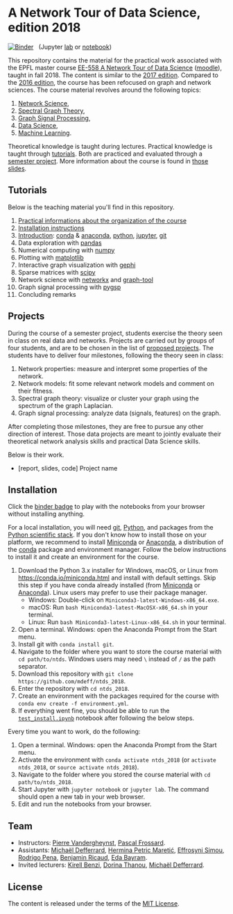 # A Network Tour of Data Science, edition 2018

[![Binder](https://mybinder.org/badge.svg)][binder_lab]
&nbsp; (Jupyter [lab][binder_lab] or [notebook][binder_notebook])

[binder_lab]: https://mybinder.org/v2/gh/mdeff/ntds_2018/outputs?urlpath=lab
[binder_notebook]: https://mybinder.org/v2/gh/mdeff/ntds_2018/outputs?urlpath=tree

This repository contains the material for the practical work associated with the EPFL
master course [EE-558 A Network Tour of Data Science][epfl] ([moodle]), taught
in fall 2018. The content is similar to the [2017 edition]. Compared to the
[2016 edition], the course has been refocused on graph and network sciences.
The course material revolves around the following topics:

1. [Network Science](https://en.wikipedia.org/wiki/Network_science),
1. [Spectral Graph Theory](https://en.wikipedia.org/wiki/Spectral_graph_theory),
1. [Graph Signal Processing](https://arxiv.org/abs/1211.0053),
1. [Data Science](https://en.wikipedia.org/wiki/Data_science),
1. [Machine Learning](https://en.wikipedia.org/wiki/Machine_learning).

Theoretical knowledge is taught during lectures.
Practical knowledge is taught through [tutorials](#tutorials).
Both are practiced and evaluated through a [semester project](#projects).
More information about the course is found in [those slides][practical_info].

[epfl]: http://edu.epfl.ch/coursebook/en/a-network-tour-of-data-science-EE-558
[moodle]: http://moodle.epfl.ch/course/view.php?id=15299
[2016 edition]: https://github.com/mdeff/ntds_2016
[2017 edition]: https://github.com/mdeff/ntds_2017

## Tutorials

Below is the teaching material you'll find in this repository.

1. [Practical informations about the organization of the course][practical_info]
1. [Installation instructions](#installation)
1. [Introduction][t01]: [conda] & [anaconda], [python], [jupyter], [git]
1. Data exploration with [pandas]
1. Numerical computing with [numpy]
1. Plotting with [matplotlib]
1. Interactive graph visualization with [gephi]
1. Sparse matrices with [scipy]
1. Network science with [networkx] and [graph-tool]
1. Graph signal processing with [pygsp]
1. Concluding remarks

[practical_info]: https://github.com/mdeff/ntds_2018/blob/outputs/slides/ntds_info.pdf

[t01]: https://nbviewer.jupyter.org/github/mdeff/ntds_2018/blob/outputs/tutorials/01_introduction.ipynb

[conda]: https://conda.io
[anaconda]: https://anaconda.org
[python]: https://www.python.org
[jupyter]: http://jupyter.org
[git]: https://git-scm.com
[numpy]: http://www.numpy.org
[scipy]: https://www.scipy.org
[matplotlib]: https://matplotlib.org
[pandas]: https://pandas.pydata.org
[networkx]: https://networkx.github.io
[graph-tool]: https://graph-tool.skewed.de
[pygsp]: http://pygsp.readthedocs.io
[gephi]: https://gephi.org

## Projects

During the course of a semester project, students exercise the theory seen in class on real data and networks.
Projects are carried out by groups of four students, and are to be chosen in the list of [proposed projects](projects).
The students have to deliver four milestones, following the theory seen in class:

1. Network properties: measure and interpret some properties of the network.
1. Network models: fit some relevant network models and comment on their fitness.
1. Spectral graph theory: visualize or cluster your graph using the spectrum of the graph Laplacian.
1. Graph signal processing: analyze data (signals, features) on the graph.

After completing those milestones, they are free to pursue any other direction of interest.
Those data projects are meant to jointly evaluate their theoretical network analysis skills and practical Data Science skills.

Below is their work.

* [report, slides, code] Project name

## Installation

Click the [binder badge][binder_lab] to play with the notebooks from your
browser without installing anything.

For a local installation, you will need [git], [Python], and packages from the [Python scientific stack][scipy].
If you don't know how to install those on your platform, we recommend to install [Miniconda] or [Anaconda], a distribution of the [conda] package and environment manager.
Follow the below instructions to install it and create an environment for the course.

1. Download the Python 3.x installer for Windows, macOS, or Linux from
   <https://conda.io/miniconda.html> and install with default settings. Skip
   this step if you have conda already installed (from [Miniconda] or
   [Anaconda]). Linux users may prefer to use their package manager.
   * Windows: Double-click on `Miniconda3-latest-Windows-x86_64.exe`.
   * macOS: Run `bash Miniconda3-latest-MacOSX-x86_64.sh` in your terminal.
   * Linux: Run `bash Miniconda3-latest-Linux-x86_64.sh` in your terminal.
1. Open a terminal. Windows: open the Anaconda Prompt from the Start menu.
1. Install git with `conda install git`.
1. Navigate to the folder where you want to store the course material with `cd path/to/ntds`.
   Windows users may need `\` instead of `/` as the path separator.
1. Download this repository with `git clone https://github.com/mdeff/ntds_2018`.
1. Enter the repository with `cd ntds_2018`.
1. Create an environment with the packages required for the course with
   `conda env create -f environment.yml`.
1. If everything went fine, you should be able to run the [`test_install.ipynb`][test_install] notebook after following the below steps.

[test_install]: https://nbviewer.jupyter.org/github/mdeff/ntds_2018/blob/outputs/test_install.ipynb

Every time you want to work, do the following:

1. Open a terminal. Windows: open the Anaconda Prompt from the Start menu.
1. Activate the environment with `conda activate ntds_2018`
   (or `activate ntds_2018`, or `source activate ntds_2018`).
1. Navigate to the folder where you stored the course material with `cd path/to/ntds_2018`.
1. Start Jupyter with `jupyter notebook` or `jupyter lab`. The command should
   open a new tab in your web browser.
1. Edit and run the notebooks from your browser.

[git]: https://git-scm.com
[python]: https://www.python.org
[scipy]: https://www.scipy.org
[anaconda]: https://www.anaconda.com/download
[miniconda]: https://conda.io/miniconda.html
[conda]: https://conda.io
[conda-forge]: https://conda-forge.org

## Team

* Instructors:
[Pierre Vandergheynst](https://people.epfl.ch/pierre.vandergheynst),
[Pascal Frossard](https://people.epfl.ch/pascal.frossard).
* Assistants:
[Michaël Defferrard](http://deff.ch),
[Hermina Petric Maretić](https://people.epfl.ch/hermina.petricmaretic),
[Effrosyni Simou](https://people.epfl.ch/effrosyni.simou),
[Rodrigo Pena](https://rodrigo-pena.github.io),
[Benjamin Ricaud](https://github.com/bricaud),
[Eda Bayram](https://people.epfl.ch/eda.bayram).
* Invited lecturers:
[Kirell Benzi](https://www.kirellbenzi.com),
[Dorina Thanou](https://people.epfl.ch/dorina.thanou),
[Michaël Defferrard](http://deff.ch).

## License

The content is released under the terms of the [MIT License](LICENSE.txt).
